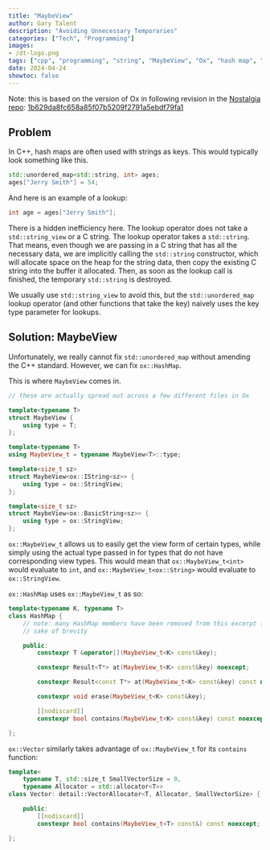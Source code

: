 ```yaml
---
title: "MaybeView"
author: Gary Talent
description: "Avoiding Unnecessary Temporaries"
categories: ["Tech", "Programming"]
images:
- /dt-logo.png
tags: ["cpp", "programming", "string", "MaybeView", "Ox", "hash map", "vector"]
date: 2024-04-24
showtoc: false
---
```


Note: this is based on the version of Ox in following revision in the
[Nostalgia repo](https://git.drinkingtea.net/drinkingtea/nostalgia):
[1b629da8fc658a85f07b5209f2791a5ebdf79fa1](https://git.drinkingtea.net/drinkingtea/nostalgia/src/commit/1b629da8fc658a85f07b5209f2791a5ebdf79fa1)

## Problem

In C++, hash maps are often used with strings as keys.
This would typically look something like this.

```cpp
std::unordered_map<std::string, int> ages;
ages["Jerry Smith"] = 54;
```

And here is an example of a lookup:
```cpp
int age = ages["Jerry Smith"];
```

There is a hidden inefficiency here.
The lookup operator does not take a ```std::string_view``` or a C string.
The lookup operator takes a ```std::string```.
That means, even though we are passing in a C string that has all the necessary
data, we are implicitly calling the ```std::string``` constructor, which will
allocate space on the heap for the string data, then copy the existing C string
into the buffer it allocated.
Then, as soon as the lookup call is finished, the temporary ```std::string```
is destroyed.


We usually use ```std::string_view``` to avoid this, but the
```std::unordered_map``` lookup operator (and other functions that take the
key) naively uses the key type parameter for lookups.

## Solution: MaybeView

Unfortunately, we really cannot fix ```std::unordered_map``` without amending
the C++ standard.
However, we can fix ```ox::HashMap```.

This is where ```MaybeView``` comes in.

```cpp
// these are actually spread out across a few different files in Ox

template<typename T>
struct MaybeView {
	using type = T;
};

template<typename T>
using MaybeView_t = typename MaybeView<T>::type;

template<size_t sz>
struct MaybeView<ox::IString<sz>> {
	using type = ox::StringView;
};

template<size_t sz>
struct MaybeView<ox::BasicString<sz>> {
	using type = ox::StringView;
};

```

```ox::MaybeView_t``` allows us to easily get the view form of certain types,
while simply using the actual type passed in for types that do not have
corresponding view types.
This would mean that ```ox::MaybeView_t<int>``` would evaluate to ```int```,
and ```ox::MaybeView_t<ox::String>``` would evaluate to ```ox::StringView```.

```ox::HashMap``` uses ```ox::MaybeView_t``` as so:

```cpp
template<typename K, typename T>
class HashMap {
    // note: many HashMap members have been removed from this excerpt for the
    // sake of brevity

	public:
		constexpr T &operator[](MaybeView_t<K> const&key);

		constexpr Result<T*> at(MaybeView_t<K> const&key) noexcept;

		constexpr Result<const T*> at(MaybeView_t<K> const&key) const noexcept;

		constexpr void erase(MaybeView_t<K> const&key);

		[[nodiscard]]
		constexpr bool contains(MaybeView_t<K> const&key) const noexcept;

};
```

```ox::Vector``` similarly takes advantage of ```ox::MaybeView_t``` for its ```contains``` function:

```cpp
template<
    typename T, std::size_t SmallVectorSize = 0,
    typename Allocator = std::allocator<T>>
class Vector: detail::VectorAllocator<T, Allocator, SmallVectorSize> {

	public:
		[[nodiscard]]
		constexpr bool contains(MaybeView_t<T> const&) const noexcept;

};
```
